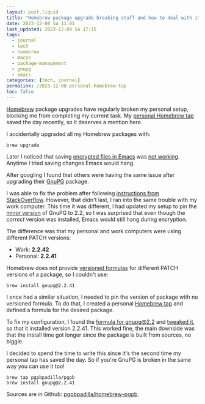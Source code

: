 ```yaml
---
layout: post.liquid
title: "Homebrew package upgrade breaking stuff and how to deal with it"
date: 2023-12-08 Sa 11:01
last_updated: 2023-12-09 Sa 17:15
tags:
  - journal 
  - tech 
  - homebrew 
  - macos 
  - package-management 
  - gnupg
  - emacs
categories: [tech, journal]
permalink: /2023-12-08-personal-homebrew-tap
toc: false
---
```


[Homebrew](https://brew.sh/) package upgrades have regularly broken my personal setup,
blocking me from completing my current task. My [personal Homebrew tap](https://github.com/pgpbpadilla/homebrew-pgpb)
saved the day recently, so it deserves a mention here.

I accidentally upgraded all my Homebrew packages with:

    brew upgrade

Later I noticed that saving [encrypted files in Emacs](https://orgmode.org/worg/org-tutorials/encrypting-files.html) was [not
working](https://dev.gnupg.org/T6481). Anytime I tried saving changes Emacs would hang.

After googling I found that others were having the same issue after
upgrading their [GnuPG](https://www.gnupg.org/) package.

I was able to fix the problem after following [instructions from
StackOverflow](https://stackoverflow.com/a/76404609/400544). However, that didn't last, I ran into the same
trouble with my work computer. This time it was different, I had
updated my setup to pin the [minor version](https://semver.org/) of GnuPG to 2.2, so I was
surprised that even though the *correct* version was installed, Emacs
would still hang during encryption.

The difference was that my personal and work computers were using
different PATCH versions:

-   Work: **2.2.42**
-   Personal: **2.2.41**

Homebrew does not provide [versioned formulas](https://docs.brew.sh/Versions) for different PATCH
versions of a package, so I couldn't use:

    brew install gnupg@2.2.41

I once had a similar situation, I needed to pin the version of package
with no versioned formula. To do that, I created a personal [Homebrew
tap](https://docs.brew.sh/How-to-Create-and-Maintain-a-Tap) and defined a formula for the desired package.

To fix my configuration, I found the [formula for gnupg@2.2](https://formulae.brew.sh/formula/gnupg@2.2) and [tweaked
it](https://github.com/pgpbpadilla/homebrew-pgpb/blob/master/Formula/gnupg%402.2.41.rb), so that it installed version 2.2.41. This worked fine, the main
downside was that the install time got longer since the package is
built from sources, no biggie.

I decided to spend the time to write this since it's the second time
my personal tap has saved the day. So if you're GnuPG is broken in the
same way you can use it too!

    brew tap pgpbpadilla/pgpb
    brew install gnupg@2.2.41

Sources are in Github: [pgpbpadilla/homebrew-pgpb](https://github.com/pgpbpadilla/homebrew-pgpb).

